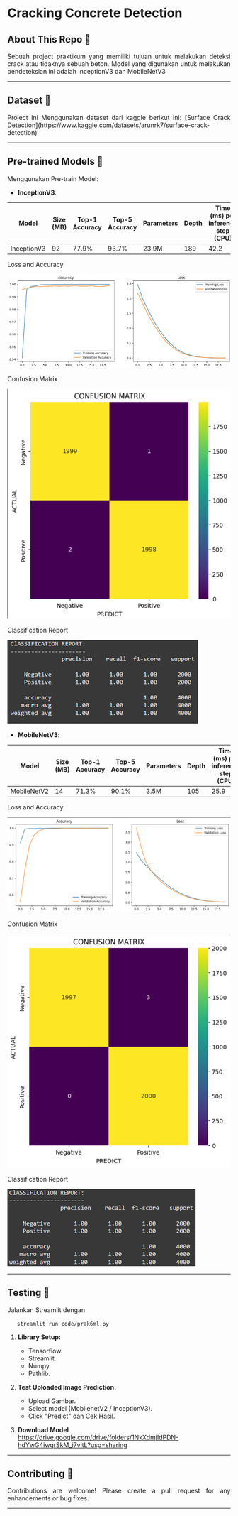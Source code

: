 # Cracking Concrete Detection

## About This Repo 🌟
<p align="justify">
Sebuah project praktikum yang memiliki tujuan untuk melakukan deteksi crack atau tidaknya sebuah beton. Model yang digunakan untuk melakukan pendeteksian ini adalah InceptionV3 dan MobileNetV3
</p>

---

## Dataset 📂
<p align="justify">
Project ini Menggunakan dataset dari kaggle berikut ini:
[Surface Crack Detection](https://www.kaggle.com/datasets/arunrk7/surface-crack-detection)
</p>

---

## Pre-trained Models 🧠

<p align="justify">
Menggunakan Pre-train Model:
</p>

- **InceptionV3**:

| Model         | Size (MB) | Top-1 Accuracy | Top-5 Accuracy | Parameters | Depth | Time (ms) per inference step (CPU) | Time (ms) per inference step (GPU) |
|---------------|-----------|----------------|----------------|------------|-------|-------------------------------------|-------------------------------------|
| InceptionV3   | 92        | 77.9%          | 93.7%          | 23.9M      | 189   | 42.2                                | 6.9                                 |

<p align="justify">
Loss and Accuracy
</p>

![acc](./images/inception_chart.png)

<p align="justify">
Confusion Matrix
</p>

![cm](./images/inception_cm.png)

<p align="justify">
Classification Report
</p>

![cr](./images/inception_cr.png)

- **MobileNetV3**:

| Model         | Size (MB) | Top-1 Accuracy | Top-5 Accuracy | Parameters | Depth | Time (ms) per inference step (CPU) | Time (ms) per inference step (GPU) |
|---------------|-----------|----------------|----------------|------------|-------|-------------------------------------|-------------------------------------|
| MobileNetV2   | 14        | 71.3%          | 90.1%          | 3.5M       | 105   | 25.9                                | 3.8                                 |

<p align="justify">
Loss and Accuracy
</p>

![acc](./images/mobilenet_chart.png)

<p align="justify">
Confusion Matrix
</p>

![cm](./images/mobilenet_cm.png)

<p align="justify">
Classification Report
</p>

![cr](./images/mobilenet_cr.png)

---

## Testing 🧪

Jalankan Streamlit dengan

```
   streamlit run code/prak6ml.py
```

1. **Library Setup:**
   - Tensorflow.
   - Streamlit.
   - Numpy.
   - Pathlib.

2. **Test Uploaded Image Prediction:**

   - Upload Gambar.
   - Select model (MobilenetV2 / InceptionV3).
   - Click "Predict" dan Cek Hasil.

3. **Download Model**
   https://drive.google.com/drive/folders/1NkXdmjIdPDN-hdYwG4iwgrSkM_i7vitL?usp=sharing
---

## Contributing 🤝

<p align="justify">
Contributions are welcome! Please create a pull request for any enhancements or bug fixes.
</p>

---
